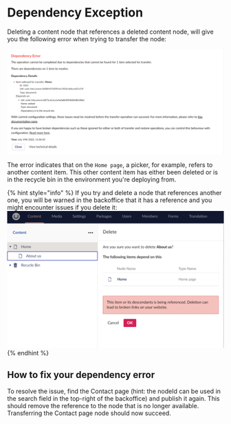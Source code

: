 # Dependency Exception

Deleting a content node that references a deleted content node, will give you the following error when trying to transfer the node:

![Dependency exception](images/dependency-exception-updated.png)

The error indicates that on the `Home page`, a picker, for example, refers to another content item. This other content item has either been deleted or is in the recycle bin in the environment you're deploying from.

{% hint style="info" %}
If you try and delete a node that references another one, you will be warned in the backoffice that it has a reference and you might encounter issues if you delete it: ![dependency warning](images/dependency-exception-warning.png)
{% endhint %}

## How to fix your dependency error

To resolve the issue, find the Contact page (hint: the nodeId can be used in the search field in the top-right of the backoffice) and publish it again. This should remove the reference to the node that is no longer available. Transferring the Contact page node should now succeed.
